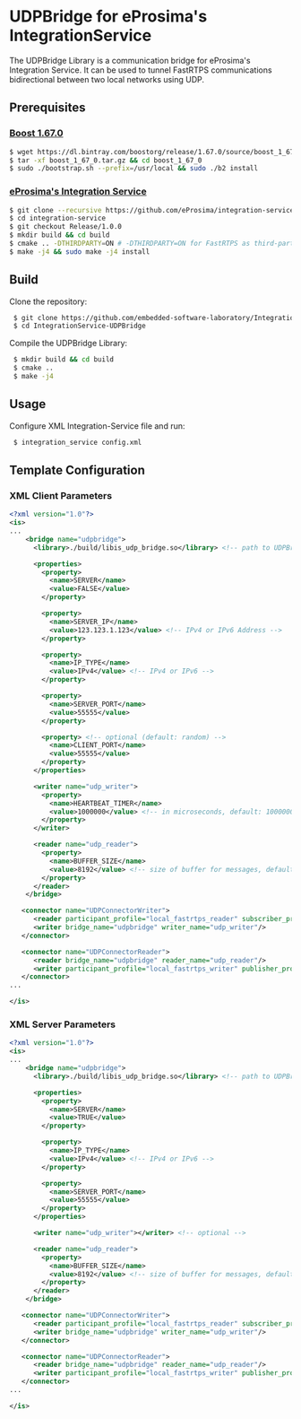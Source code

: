 # UDPBridge for eProsima's IntegrationService
The UDPBridge Library is a communication bridge for eProsima's Integration Service. It can be used to tunnel FastRTPS communications bidirectional between two local networks using UDP.

## Prerequisites
### [Boost 1.67.0](https://dl.bintray.com/boostorg/release/1.67.0/source/)
  ```bash
  $ wget https://dl.bintray.com/boostorg/release/1.67.0/source/boost_1_67_0.tar.gz
  $ tar -xf boost_1_67_0.tar.gz && cd boost_1_67_0
  $ sudo ./bootstrap.sh --prefix=/usr/local && sudo ./b2 install
  ```
### [eProsima's Integration Service](https://github.com/eProsima/Integration-Service)
  ```bash
  $ git clone --recursive https://github.com/eProsima/integration-service
  $ cd integration-service
  $ git checkout Release/1.0.0
  $ mkdir build && cd build
  $ cmake .. -DTHIRDPARTY=ON # -DTHIRDPARTY=ON for FastRTPS as third-party
  $ make -j4 && sudo make -j4 install
  ```
## Build
Clone the repository:
```bash
 $ git clone https://github.com/embedded-software-laboratory/IntegrationService-UDPBridge
 $ cd IntegrationService-UDPBridge
```
Compile the UDPBridge Library:
```bash
 $ mkdir build && cd build
 $ cmake ..
 $ make -j4
```

## Usage
Configure XML Integration-Service file and run:
```bash
 $ integration_service config.xml
```

## Template Configuration
### XML Client Parameters

```xml
<?xml version="1.0"?>
<is>
...
    <bridge name="udpbridge">
      <library>./build/libis_udp_bridge.so</library> <!-- path to UDPBridge library file -->

      <properties>
        <property>
          <name>SERVER</name>
          <value>FALSE</value>
        </property>

        <property>
          <name>SERVER_IP</name>
          <value>123.123.1.123</value> <!-- IPv4 or IPv6 Address -->
        </property>

        <property>    
          <name>IP_TYPE</name>
          <value>IPv4</value> <!-- IPv4 or IPv6 -->
        </property>

        <property>
          <name>SERVER_PORT</name>
          <value>55555</value>
        </property>

        <property> <!-- optional (default: random) -->
          <name>CLIENT_PORT</name>
          <value>55555</value>
        </property>
      </properties>

      <writer name="udp_writer">
        <property>
          <name>HEARTBEAT_TIMER</name>
          <value>1000000</value> <!-- in microseconds, default: 1000000, 0 to disable heartbeats -->
        </property>
      </writer>

      <reader name="udp_reader">
        <property>
          <name>BUFFER_SIZE</name>
          <value>8192</value> <!-- size of buffer for messages, default: 65536, minimum size must be as large as the maximum packet size -->
        </property>
      </reader>
    </bridge>

   <connector name="UDPConnectorWriter">
      <reader participant_profile="local_fastrtps_reader" subscriber_profile="local_fastrtps_subscriber"/>
      <writer bridge_name="udpbridge" writer_name="udp_writer"/>
   </connector>

   <connector name="UDPConnectorReader">
      <reader bridge_name="udpbridge" reader_name="udp_reader"/>
      <writer participant_profile="local_fastrtps_writer" publisher_profile="local_fastrtps_publisher"/>
   </connector>
...

</is>

```

### XML Server Parameters

```xml
<?xml version="1.0"?>
<is>
...
    <bridge name="udpbridge">
      <library>./build/libis_udp_bridge.so</library> <!-- path to UDPBridge library file -->

      <properties>
        <property>
          <name>SERVER</name>
          <value>TRUE</value>
        </property>

        <property>    
          <name>IP_TYPE</name>
          <value>IPv4</value> <!-- IPv4 or IPv6 -->
        </property>

        <property>
          <name>SERVER_PORT</name>
          <value>55555</value>
        </property>
      </properties>

      <writer name="udp_writer"></writer> <!-- optional -->

      <reader name="udp_reader">
        <property>
          <name>BUFFER_SIZE</name>
          <value>8192</value> <!-- size of buffer for messages, default: 65536, minimum size must be as large as the maximum packet size -->
        </property>
      </reader>
    </bridge>

   <connector name="UDPConnectorWriter">
      <reader participant_profile="local_fastrtps_reader" subscriber_profile="local_fastrtps_subscriber"/>
      <writer bridge_name="udpbridge" writer_name="udp_writer"/>
   </connector>

   <connector name="UDPConnectorReader">
      <reader bridge_name="udpbridge" reader_name="udp_reader"/>
      <writer participant_profile="local_fastrtps_writer" publisher_profile="local_fastrtps_publisher"/>
   </connector>
...

</is>

```